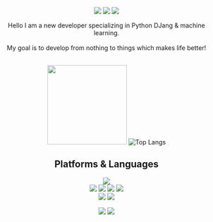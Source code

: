 <div align=center>
  <p>
  <a href="https://github.com/JerryKim1023/TIL" target="_blank"><img src="https://img.shields.io/badge/Blog-DD0B78?style=flat-square&logo=GitHub%20Sponsors&logoColor=white"/></a>
  <a href="mailto:JerryKim1023@gmail.com" target="_blank"><img src="https://img.shields.io/badge/JerryKim1023@gmail.com-EA4335?style=flat-square&logo=Gmail&logoColor=white"/></a>
  <a href="https://www.linkedin.com/in/%EC%A7%80%EC%9A%A9-%EA%B9%80-02697521b/" target="_blank"><img src="https://img.shields.io/badge/JerryKim1023-0A66C2?style=flat-square&logo=Linkedin&logoColor=white"/></a>
</p>
<p>
  Hello I am a new developer specializing in Python DJang & machine learning.<br/>
  <br/>
  My goal is to develop from nothing to things which makes life better! <br/><br/>
</p>

  
  
  
  
   <img height="180em" src="https://github-readme-stats.vercel.app/api?username=JerryKim1023&show_icons=true&hide_border=true&&count_private=true&include_all_commits=true" />    ![Top Langs](https://github-readme-stats.vercel.app/api/top-langs/?username=JerryKim1023&layout=compact&hide_border=true&theme=white)
  
  
  
  
## Platforms & Languages
<p>
<!--   <img src="https://img.shields.io/badge/java-007396?style=for-the-badge&logo=java&logoColor=white">
  <img src="https://img.shields.io/badge/c++-00599C?style=for-the-badge&logo=c%2B%2B&logoColor=white"> -->
  <img src="https://img.shields.io/badge/python-3776AB?style=for-the-badge&logo=python&logoColor=white">
  <br>
    <img src="https://img.shields.io/badge/html5-E34F26?style=for-the-badge&logo=html5&logoColor=white">
  <img src="https://img.shields.io/badge/css-1572B6?style=for-the-badge&logo=css3&logoColor=white">
  <img src="https://img.shields.io/badge/javascript-F7DF1E?style=for-the-badge&logo=javascript&logoColor=black">
  <img src="https://img.shields.io/badge/jquery-0769AD?style=for-the-badge&logo=jquery&logoColor=white">
  <br>
    
  <img src="https://img.shields.io/badge/flask-000000?style=for-the-badge&logo=flask&logoColor=white">
      <img src="https://img.shields.io/badge/bootstrap-7952B3?style=for-the-badge&logo=bootstrap&logoColor=white">
  <br>
</p>
<p>
  <img src="https://img.shields.io/badge/github-181717?style=for-the-badge&logo=github&logoColor=white">
  <img src="https://img.shields.io/badge/git-F05032?style=for-the-badge&logo=git&logoColor=white">
</p>
</div>
</div>
